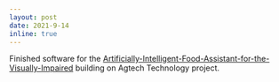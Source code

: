 ```yaml
---
layout: post
date: 2021-9-14 
inline: true
---
```


Finished software for the [Artificially-Intelligent-Food-Assistant-for-the-Visually-Impaired](https://github.com/SarthakJaingit/Artificially-Intelligent-Food-Assistant-for-the-Visually-Impaired) building on Agtech Technology project. 


